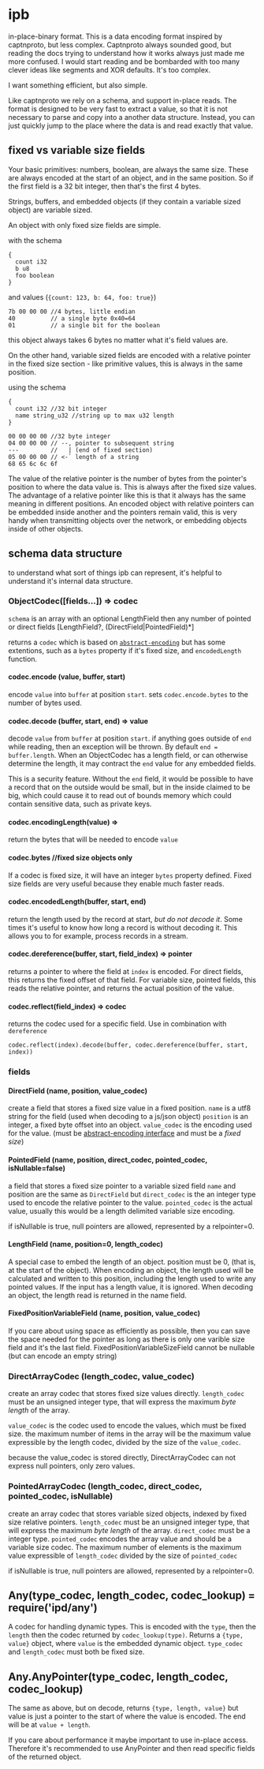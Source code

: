 # ipb

in-place-binary format.
This is a data encoding format inspired by captnproto, but less complex.
Captnproto always sounded good, but reading the docs trying to understand
how it works always just made me more confused. I would start reading and
be bombarded with too many clever ideas like segments and XOR defaults.
It's too complex.

I want something efficient, but also simple.

Like captnproto we rely on a schema, and support in-place reads. The format is designed to be very fast
to extract a value, so that it is not necessary to parse and copy into a another data structure.
Instead, you can just quickly jump to the place where the data is and read exactly that value.

## fixed vs variable size fields

Your basic primitives: numbers, boolean, are always the same size.
These are always encoded at the start of an object, and in the same position.
So if the first field is a 32 bit integer, then that's the first 4 bytes.

Strings, buffers, and embedded objects (if they contain a variable sized object)
are variable sized.

An object with only fixed size fields are simple.

with the schema
```
{
  count i32
  b u8
  foo boolean
}
```
and values (`{count: 123, b: 64, foo: true}`)
```
7b 00 00 00 //4 bytes, little endian
40          // a single byte 0x40=64
01          // a single bit for the boolean
```

this object always takes 6 bytes no matter what it's field values are.

On the other hand, variable sized fields are encoded with a relative pointer in the fixed size
section - like primitive values, this is always in the same position.

using the schema

```
{
  count i32 //32 bit integer
  name string_u32 //string up to max u32 length
}
```

```
00 00 00 00 //32 byte integer
04 00 00 00 // --, pointer to subsequent string
---         //   | (end of fixed section)
05 00 00 00 // <-` length of a string
68 65 6c 6c 6f
```

The value of the relative pointer is the number of bytes from the pointer's position
to where the data value is. This is always after the fixed size values.
The advantage of a relative pointer like this is that it always has the same meaning
in different positions. An encoded object with relative pointers can be embedded inside
another and the pointers remain valid, this is very handy when transmitting objects
over the network, or embedding objects inside of other objects.

## schema data structure

to understand what sort of things ipb can represent, it's helpful to understand it's internal data structure.

### ObjectCodec([fields...]) => codec

`schema` is an array with an optional LengthField
then any number of pointed or direct fields [LengthField?, (DirectField|PointedField)*]

returns a `codec` which is based on [`abstract-encoding`](https://github.com/mafintosh/abstract-encoding) but has some extentions, such as a `bytes` property if it's fixed size, and `encodedLength` function.

#### codec.encode (value, buffer, start)

encode `value` into `buffer` at position `start`.
sets `codec.encode.bytes` to the number of bytes used.

#### codec.decode (buffer, start, end) => value

decode `value` from `buffer` at position `start`.
if anything goes outside of `end` while reading, then an exception will be thrown.
By default `end = buffer.length`.
When an ObjectCodec has a length field, or can otherwise determine the length,
it may contract the `end` value for any embedded fields.

This is a security feature. Without the `end` field,
it would be possible to have a record that on the outside would be small,
but in the inside claimed to be big, which could cause it to read out of bounds memory which could contain sensitive data, such as private keys.

#### codec.encodingLength(value) =>

return the bytes that will be needed to encode `value`

#### codec.bytes //fixed size objects only

If a codec is fixed size, it will have an integer `bytes` property defined.
Fixed size fields are very useful because they enable much faster reads.

#### codec.encodedLength(buffer, start, end)

return the length used by the record at start, _but do not decode it_.
Some times it's useful to know how long a record is without decoding it.
This allows you to for example, process records in a stream.

#### codec.dereference(buffer, start, field_index) => pointer

returns a pointer to where the field at `index` is encoded.
For direct fields, this returns the fixed offset of that field.
For variable size, pointed fields, this reads the relative pointer,
and returns the actual position of the value.

#### codec.reflect(field_index) => codec

returns the codec used for a specific field.
Use in combination with `dereference`

`codec.reflect(index).decode(buffer, codec.dereference(buffer, start, index))`




### fields

#### DirectField (name, position, value_codec)

create a field that stores a fixed size value in a fixed position.
`name` is a utf8 string for the field (used when decoding to a js/json object)
`position` is an integer, a fixed byte offset into an object.
`value_codec` is the encoding used for the value. (must be [abstract-encoding interface](https://github.com/mafintosh/abstract-encoding) and must be a _fixed size_)

#### PointedField (name, position, direct_codec, pointed_codec, isNullable=false)

a field that stores a fixed size pointer to a variable sized field
`name` and position are the same as `DirectField` but `direct_codec` is the an integer type used
to encode the relative pointer to the value. `pointed_codec` is the actual value,
usually this would be a length delimited variable size encoding.

if isNullable is true, null pointers are allowed, represented by a relpointer=0.

#### LengthField (name, position=0, length_codec)

A special case to embed the length of an object. position must be 0,
(that is, at the start of the object). When encoding an object,
the length used will be calculated and written to this position,
including the length used to write any pointed values.
If the input has a length value, it is ignored. When decoding an object,
the length read is returned in the name field.

#### FixedPositionVariableField (name, position, value_codec)

If you care about using space as efficiently as possible,
then you can save the space needed for the pointer as long as there is only one varible size field
and it's the last field. FixedPositionVariableSizeField cannot be nullable (but can encode an empty string)

### DirectArrayCodec (length_codec, value_codec)

create an array codec that stores fixed size values directly.
`length_codec` must be an unsigned integer type, that will express the maximum _byte length_
of the array.

`value_codec` is the codec used to encode the values, which must be fixed size.
the maximum number of items in the array will be the maximum value expressible by the length
codec, divided by the size of the `value_codec`.

because the value_codec is stored directly, DirectArrayCodec can not express null pointers,
only zero values.

### PointedArrayCodec (length_codec, direct_codec, pointed_codec, isNullable)

create an array codec that stores variable sized objects, indexed by fixed size relative pointers.
`length_codec` must be an unsigned integer type, that will express the maximum _byte length_
of the array. `direct_codec` must be a integer type. `pointed_codec` encodes the array value
and should be a variable size codec. The maximum number of elements is the maximum value expressible of `length_codec` divided by the size of `pointed_codec`

if isNullable is true, null pointers are allowed, represented by a relpointer=0.

## Any(type_codec, length_codec, codec_lookup) = require('ipd/any')

A codec for handling dynamic types. This is encoded with the `type`, then the `length` then the codec returned by
`codec_lookup(type)`. Returns a `{type, value}` object, where `value` is the embedded dynamic object.
`type_codec` and `length_codec` must both be fixed size.

## Any.AnyPointer(type_codec, length_codec, codec_lookup)

The same as above, but on decode, returns `{type, length, value}` but value is just a pointer to the start
of where the value is encoded. The end will be at `value + length`.

If you care about performance it maybe important to use in-place access.
Therefore it's recommended to use AnyPointer and then read specific fields of the returned
object.